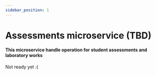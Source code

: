 ```yaml
---
sidebar_position: 1
---
```


# Assessments microservice (TBD)
#### This microservice handle operation for student assessments and laboratory works

Not ready yet :(
